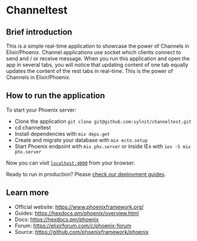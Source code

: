 # Channeltest

## Brief introduction
This is a simple real-time application to showcase the power of Channels in Elixir/Phoenix. Channel applications use socket which clients connect to send and / or receive message. When you run this application and open the app in several tabs, you will notice that updating content of one tab equally updates the content of the rest tabs in real-time. This is the power of Channels in Elixir/Phoenix.

## How to run the application

To start your Phoenix server:

  * Clone the application `git clone git@github.com:sylnit/channeltest.git`
  * cd channeltest
  * Install dependencies with `mix deps.get`
  * Create and migrate your database with `mix ecto.setup`
  * Start Phoenix endpoint with `mix phx.server` or inside IEx with `iex -S mix phx.server`

Now you can visit [`localhost:4000`](http://localhost:4000) from your browser.

Ready to run in production? Please [check our deployment guides](https://hexdocs.pm/phoenix/deployment.html).

## Learn more

  * Official website: https://www.phoenixframework.org/
  * Guides: https://hexdocs.pm/phoenix/overview.html
  * Docs: https://hexdocs.pm/phoenix
  * Forum: https://elixirforum.com/c/phoenix-forum
  * Source: https://github.com/phoenixframework/phoenix
